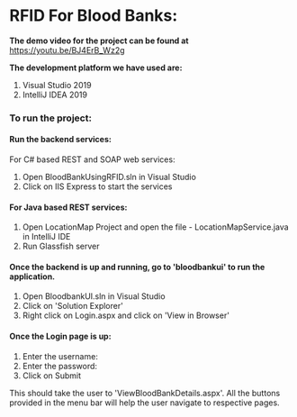 # RFID For Blood Banks:

**The demo video for the project can be found at**
https://youtu.be/BJ4ErB_Wz2g

**The development platform we have used are:**
1) Visual Studio 2019
2) IntelliJ IDEA 2019

### To run the project:

#### Run the backend services:
For C# based REST and SOAP web services:
1) Open BloodBankUsingRFID.sln in Visual Studio
2) Click on IIS Express to start the services

#### For Java based REST services:
1) Open	LocationMap	Project and open the file - LocationMapService.java in IntelliJ IDE
2) Run Glassfish server

#### Once the backend is up and running, go to 'bloodbankui' to run the application.
1) Open BloodbankUI.sln in Visual Studio
2) Click on 'Solution Explorer'
3) Right click on Login.aspx and click on 'View in Browser'

#### Once the Login page is up:
1) Enter the username: 
2) Enter the password: 
3) Click on Submit

This should take the user to 'ViewBloodBankDetails.aspx'. All the buttons provided in the menu bar will help the user navigate to respective pages.
